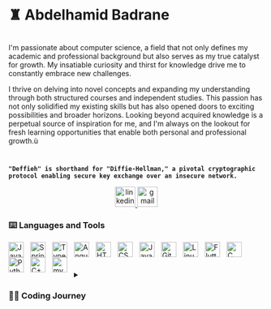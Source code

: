 # ♜ Abdelhamid Badrane

#
I'm passionate about computer science, a field that not only defines my academic and professional background but also serves as my true catalyst for growth. My insatiable curiosity and thirst for knowledge drive me to constantly embrace new challenges.

I thrive on delving into novel concepts and expanding my understanding through both structured courses and independent studies. This passion has not only solidified my existing skills but has also opened doors to exciting possibilities and broader horizons. Looking beyond acquired knowledge is a perpetual source of inspiration for me, and I'm always on the lookout for fresh learning opportunities that enable both personal and professional growth.ù

#

**`"Deffieh" is shorthand for "Diffie-Hellman," a pivotal cryptographic protocol enabling secure key exchange over an insecure network. `**


   <p align="center">
    <a href="https://it.linkedin.com/in/abdelhamid-badrane-5a6b4b185" target="_blank">
      <img src="https://img.shields.io/static/v1?message=LinkedIn&logo=linkedin&label=&color=0077B5&logoColor=white&labelColor=&style=for-the-badge" height="40" alt="linkedin logo"  />
    </a>
    <a href="mailto:badrane98x@gmail.com" target="_blank">
      <img src="https://img.shields.io/static/v1?message=Gmail&logo=gmail&label=&color=D14836&logoColor=white&labelColor=&style=for-the-badge" height="40" alt="gmail logo"  />
    </a>
   </p>

### ⌨️ Languages and Tools

<img align="left" alt="Java" width="30px" style="padding-right:10px;" src="https://cdn.jsdelivr.net/gh/devicons/devicon/icons/java/java-original.svg"/>
<img align="left" alt="Spring" width="30px" style="padding-right:10px;" src="https://cdn.jsdelivr.net/gh/devicons/devicon/icons/spring/spring-original.svg" />

<img align="left" alt="TypeScript" width="30px" style="padding-right:10px;" src="https://cdn.jsdelivr.net/gh/devicons/devicon/icons/typescript/typescript-plain.svg" />
<img align="left" alt="Angular" width="30px" style="padding-right:10px;" src="https://cdn.jsdelivr.net/gh/devicons/devicon/icons/angularjs/angularjs-plain.svg" />
<img align="left" alt="HTML" width="30px" style="padding-right:10px;" src="https://cdn.jsdelivr.net/gh/devicons/devicon/icons/html5/html5-plain.svg" />
<img align="left" alt="CSS" width="30px" style="padding-right:10px;" src="https://cdn.jsdelivr.net/gh/devicons/devicon/icons/css3/css3-plain.svg" />
<img align="left" alt="JavaScript" width="30px" style="padding-right:10px;" src="https://cdn.jsdelivr.net/gh/devicons/devicon/icons/javascript/javascript-plain.svg" />

<img align="left" alt="Git" width="30px" style="padding-right:10px;" src="https://cdn.jsdelivr.net/gh/devicons/devicon/icons/git/git-original.svg" />
<img align="left" alt="Linux" width="30px" style="padding-right:10px;" src="https://cdn.jsdelivr.net/gh/devicons/devicon/icons/linux/linux-original.svg" />

<img align="left" alt="Flutter" width="30px" style="padding-right:10px;" src="https://cdn.jsdelivr.net/gh/devicons/devicon/icons/flutter/flutter-original.svg" />
          
<img align="left" alt="C" width="30px" style="padding-right:10px;" src="https://cdn.jsdelivr.net/gh/devicons/devicon/icons/c/c-line.svg" />          

<img align="left" alt="Python" width="30px" style="padding-right:10px;" src="https://cdn.jsdelivr.net/gh/devicons/devicon/icons/python/python-original.svg" />
<img align="left" alt="C++" width="30px" style="padding-right:10px;" src="https://cdn.jsdelivr.net/gh/devicons/devicon/icons/cplusplus/cplusplus-line.svg" />


<img align="left" alt="mysql" width="30px" style="padding-right:10px;" src="https://cdn.jsdelivr.net/gh/devicons/devicon/icons/mysql/mysql-original.svg" />
          

<br />

#
 

<details>
 <summary><h3>👨‍💻 Coding Journey</h3></summary>
   I embarked on my coding journey as an eager computer science student, driven by an insatiable passion to unravel the intricacies of the programming world—from code and Unix to Linux and theory. Along the way, I delved into languages like C and Java, honing my skills and broadening my understanding.

As my academic journey progressed, my enthusiasm for exploration and learning deepened. I immersed myself in a diverse range of subjects, expanding my repertoire to include Python, Flutter, Figma, servlets, sockets, and enhancing my proficiency in concurrent programming. This journey not only fortified my foundation but also fueled my appetite for tackling complex challenges.

In the realm of software development, I found joy in crafting solutions that transcend traditional boundaries. From conceptualizing intricate algorithms to mastering the art of efficient multi-concurrent programming, I discovered a profound satisfaction in pushing the boundaries of what I thought was possible.

Beyond the academic realm, my passion became a driving force in my professional endeavors. I actively sought opportunities to apply my knowledge to real-world projects, collaborating with diverse teams and leveraging my skills to create innovative solutions. The dynamic nature of technology ensures that my journey is an ever-evolving adventure, and I eagerly anticipate the next set of challenges that will fuel my growth as a developer and lifelong learner.

---
<!--
**Deffieh/Deffieh** is a ✨ _special_ ✨ repository because its `README.md` (this file) appears on your GitHub profile.

Here are some ideas to get you started:

- 🔭 I’m currently working on ...
- 🌱 I’m currently learning ...
- 👯 I’m looking to collaborate on ...
- 🤔 I’m looking for help with ...
- 💬 Ask me about ...
- 📫 How to reach me: ...
- 😄 Pronouns: ...
- ⚡ Fun fact: ...
-->
